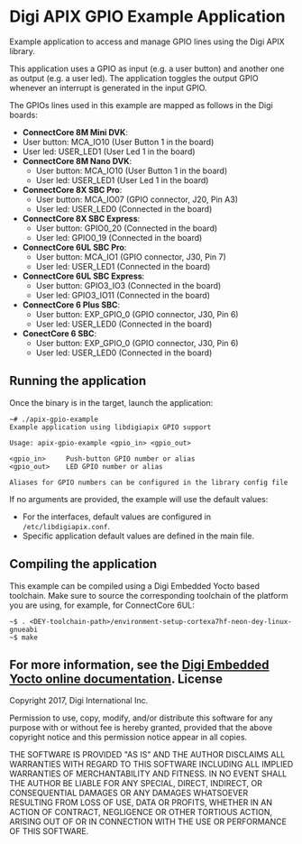 Digi APIX GPIO Example Application
==================================

Example application to access and manage GPIO lines using the Digi APIX library.

This application uses a GPIO as input (e.g. a user button) and another
one as output (e.g. a user led). The application toggles the output GPIO
whenever an interrupt is generated in the input GPIO.

The GPIOs lines used in this example are mapped as follows in the Digi boards:

 - **ConnectCore 8M Mini DVK**:
  - User button: MCA_IO10 (User Button 1 in the board)
  - User led: USER_LED1 (User Led 1 in the board)
 - **ConnectCore 8M Nano DVK**:
   - User button: MCA_IO10 (User Button 1 in the board)
   - User led: USER_LED1 (User Led 1 in the board)
 - **ConnectCore 8X SBC Pro**:
   - User button: MCA_IO07 (GPIO connector, J20, Pin A3)
   - User led: USER_LED0 (Connected in the board)
 - **ConnectCore 8X SBC Express**:
    - User button: GPIO0_20 (Connected in the board)
    - User led: GPIO0_19 (Connected in the board)
 - **ConnectCore 6UL SBC Pro**:
   - User button: MCA_IO1 (GPIO connector, J30, Pin 7)
   - User led: USER_LED1 (Connected in the board)
 - **ConnectCore 6UL SBC Express**:
   - User button: GPIO3_IO3 (Connected in the board)
   - User led: GPIO3_IO11 (Connected in the board)
 - **ConnectCore 6 Plus SBC**:
    - User button: EXP_GPIO_0 (GPIO connector, J30, Pin 6)
    - User led: USER_LED0 (Connected in the board)
 - **ConectCore 6 SBC**:
    - User button: EXP_GPIO_0 (GPIO connector, J30, Pin 6)
    - User led: USER_LED0 (Connected in the board)

Running the application
-----------------------
Once the binary is in the target, launch the application:

```
~# ./apix-gpio-example
Example application using libdigiapix GPIO support

Usage: apix-gpio-example <gpio_in> <gpio_out>

<gpio_in>     Push-button GPIO number or alias
<gpio_out>    LED GPIO number or alias

Aliases for GPIO numbers can be configured in the library config file
```

If no arguments are provided, the example will use the default values:
 - For the interfaces, default values are configured in `/etc/libdigiapix.conf`.
 - Specific application default values are defined in the main file.

Compiling the application
-------------------------
This example can be compiled using a Digi Embedded Yocto based toolchain. Make
sure to source the corresponding toolchain of the platform you are using,
for example, for ConnectCore 6UL:

```
~$ . <DEY-toolchain-path>/environment-setup-cortexa7hf-neon-dey-linux-gnueabi
~$ make
```

For more information, see the [Digi Embedded Yocto online documentation](https://github.com/digi-embedded/meta-digi).
License
-------
Copyright 2017, Digi International Inc.

Permission to use, copy, modify, and/or distribute this software for any purpose
with or without fee is hereby granted, provided that the above copyright notice
and this permission notice appear in all copies.

THE SOFTWARE IS PROVIDED "AS IS" AND THE AUTHOR DISCLAIMS ALL WARRANTIES WITH
REGARD TO THIS SOFTWARE INCLUDING ALL IMPLIED WARRANTIES OF MERCHANTABILITY AND
FITNESS. IN NO EVENT SHALL THE AUTHOR BE LIABLE FOR ANY SPECIAL, DIRECT,
INDIRECT, OR CONSEQUENTIAL DAMAGES OR ANY DAMAGES WHATSOEVER RESULTING FROM LOSS
OF USE, DATA OR PROFITS, WHETHER IN AN ACTION OF CONTRACT, NEGLIGENCE OR OTHER
TORTIOUS ACTION, ARISING OUT OF OR IN CONNECTION WITH THE USE OR PERFORMANCE OF
THIS SOFTWARE.
